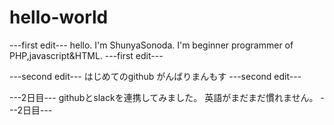 # hello-world

---first edit---
hello. I'm ShunyaSonoda.
I'm beginner programmer of PHP,javascript&HTML.
---first edit---

---second edit---
はじめてのgithub
がんばりまんもす
---second edit---

---2日目---
githubとslackを連携してみました。
英語がまだまだ慣れません。
---2日目---
